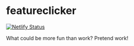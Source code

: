 # featureclicker

[![Netlify Status](https://api.netlify.com/api/v1/badges/30df406f-737e-493b-9366-49494e44a58f/deploy-status)](https://app.netlify.com/sites/featureclicker/deploys)

What could be more fun than work? Pretend work!
